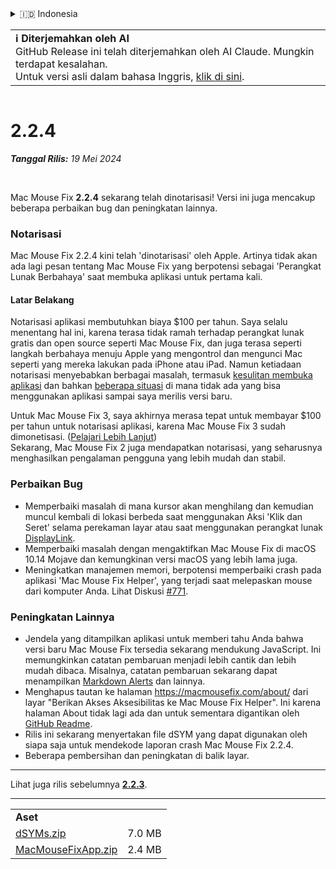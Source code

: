 <details>
<summary>🇮🇩 Indonesia</summary>

[🇬🇧 English (GitHub)](https://github.com/noah-nuebling/mac-mouse-fix/releases/tag/2.2.4)\
[🇦🇩 Català](https://redirect.macmousefix.com/?target=mmf-release&tag=2.2.4&locale=ca)\
[🇩🇪 Deutsch](https://redirect.macmousefix.com/?target=mmf-release&tag=2.2.4&locale=de)\
[🇪🇸 Español](https://redirect.macmousefix.com/?target=mmf-release&tag=2.2.4&locale=es)\
[🇫🇷 Français](https://redirect.macmousefix.com/?target=mmf-release&tag=2.2.4&locale=fr)\
**🇮🇩 Indonesia**\
[🇮🇹 Italiano](https://redirect.macmousefix.com/?target=mmf-release&tag=2.2.4&locale=it)\
[🇭🇺 Magyar](https://redirect.macmousefix.com/?target=mmf-release&tag=2.2.4&locale=hu)\
[🇳🇱 Nederlands](https://redirect.macmousefix.com/?target=mmf-release&tag=2.2.4&locale=nl)\
[🇵🇱 Polski](https://redirect.macmousefix.com/?target=mmf-release&tag=2.2.4&locale=pl)\
[🇧🇷 Português (Brasil)](https://redirect.macmousefix.com/?target=mmf-release&tag=2.2.4&locale=pt-BR)\
[🇵🇹 Português (Portugal)](https://redirect.macmousefix.com/?target=mmf-release&tag=2.2.4&locale=pt-PT)\
[🇷🇴 Română](https://redirect.macmousefix.com/?target=mmf-release&tag=2.2.4&locale=ro)\
[🇸🇪 Svenska](https://redirect.macmousefix.com/?target=mmf-release&tag=2.2.4&locale=sv)\
[🇻🇳 Tiếng Việt](https://redirect.macmousefix.com/?target=mmf-release&tag=2.2.4&locale=vi)\
[🇹🇷 Türkçe](https://redirect.macmousefix.com/?target=mmf-release&tag=2.2.4&locale=tr)\
[🇨🇿 Čeština](https://redirect.macmousefix.com/?target=mmf-release&tag=2.2.4&locale=cs)\
[🇬🇷 Ελληνικά](https://redirect.macmousefix.com/?target=mmf-release&tag=2.2.4&locale=el)\
[🇷🇺 Русский](https://redirect.macmousefix.com/?target=mmf-release&tag=2.2.4&locale=ru)\
[🇺🇦 Українська](https://redirect.macmousefix.com/?target=mmf-release&tag=2.2.4&locale=uk)\
[🇮🇱 עברית](https://redirect.macmousefix.com/?target=mmf-release&tag=2.2.4&locale=he)\
[🇸🇦 العربية](https://redirect.macmousefix.com/?target=mmf-release&tag=2.2.4&locale=ar)\
[🇮🇳 हिन्दी](https://redirect.macmousefix.com/?target=mmf-release&tag=2.2.4&locale=hi)\
[🇹🇭 ไทย](https://redirect.macmousefix.com/?target=mmf-release&tag=2.2.4&locale=th)\
[🇨🇳 中文 (简体)](https://redirect.macmousefix.com/?target=mmf-release&tag=2.2.4&locale=zh-Hans)\
[🇨🇳 中文 (繁體)](https://redirect.macmousefix.com/?target=mmf-release&tag=2.2.4&locale=zh-Hant)\
[🇭🇰 中文（香港)](https://redirect.macmousefix.com/?target=mmf-release&tag=2.2.4&locale=zh-HK)\
[🇯🇵 日本語](https://redirect.macmousefix.com/?target=mmf-release&tag=2.2.4&locale=ja)\
[🇰🇷 한국어](https://redirect.macmousefix.com/?target=mmf-release&tag=2.2.4&locale=ko)\
[Help translate Mac Mouse Fix to different languages!](https://github.com/noah-nuebling/mac-mouse-fix/discussions/731)
</details>
<table align=><td>
<b>ℹ️ Diterjemahkan oleh AI</b><br>
GitHub Release ini telah diterjemahkan oleh AI Claude. Mungkin terdapat kesalahan.<br>
Untuk versi asli dalam bahasa Inggris, <a href="https://github.com/noah-nuebling/mac-mouse-fix/releases/tag/2.2.4">klik di sini</a>.
</td></table>

<table></table>

# 2.2.4
***Tanggal Rilis:** 19 Mei 2024*

<br>

Mac Mouse Fix **2.2.4** sekarang telah dinotarisasi! Versi ini juga mencakup beberapa perbaikan bug dan peningkatan lainnya.

### **Notarisasi**

Mac Mouse Fix 2.2.4 kini telah 'dinotarisasi' oleh Apple. Artinya tidak akan ada lagi pesan tentang Mac Mouse Fix yang berpotensi sebagai 'Perangkat Lunak Berbahaya' saat membuka aplikasi untuk pertama kali.

#### Latar Belakang

Notarisasi aplikasi membutuhkan biaya $100 per tahun. Saya selalu menentang hal ini, karena terasa tidak ramah terhadap perangkat lunak gratis dan open source seperti Mac Mouse Fix, dan juga terasa seperti langkah berbahaya menuju Apple yang mengontrol dan mengunci Mac seperti yang mereka lakukan pada iPhone atau iPad. Namun ketiadaan notarisasi menyebabkan berbagai masalah, termasuk [kesulitan membuka aplikasi](https://github.com/noah-nuebling/mac-mouse-fix/discussions/114) dan bahkan [beberapa situasi](https://github.com/noah-nuebling/mac-mouse-fix/issues/95) di mana tidak ada yang bisa menggunakan aplikasi sampai saya merilis versi baru.

Untuk Mac Mouse Fix 3, saya akhirnya merasa tepat untuk membayar $100 per tahun untuk notarisasi aplikasi, karena Mac Mouse Fix 3 sudah dimonetisasi. ([Pelajari Lebih Lanjut](https://redirect.macmousefix.com/?target=mmf-release&tag=3.0.0&locale=id)) \
Sekarang, Mac Mouse Fix 2 juga mendapatkan notarisasi, yang seharusnya menghasilkan pengalaman pengguna yang lebih mudah dan stabil.

### **Perbaikan Bug**

- Memperbaiki masalah di mana kursor akan menghilang dan kemudian muncul kembali di lokasi berbeda saat menggunakan Aksi 'Klik dan Seret' selama perekaman layar atau saat menggunakan perangkat lunak [DisplayLink](https://www.synaptics.com/products/displaylink-graphics).
- Memperbaiki masalah dengan mengaktifkan Mac Mouse Fix di macOS 10.14 Mojave dan kemungkinan versi macOS yang lebih lama juga.
- Meningkatkan manajemen memori, berpotensi memperbaiki crash pada aplikasi 'Mac Mouse Fix Helper', yang terjadi saat melepaskan mouse dari komputer Anda. Lihat Diskusi [#771](https://github.com/noah-nuebling/mac-mouse-fix/discussions/771).

### **Peningkatan Lainnya**

- Jendela yang ditampilkan aplikasi untuk memberi tahu Anda bahwa versi baru Mac Mouse Fix tersedia sekarang mendukung JavaScript. Ini memungkinkan catatan pembaruan menjadi lebih cantik dan lebih mudah dibaca. Misalnya, catatan pembaruan sekarang dapat menampilkan [Markdown Alerts](https://github.com/orgs/community/discussions/16925) dan lainnya.
- Menghapus tautan ke halaman https://macmousefix.com/about/ dari layar "Berikan Akses Aksesibilitas ke Mac Mouse Fix Helper". Ini karena halaman About tidak lagi ada dan untuk sementara digantikan oleh [GitHub Readme](https://github.com/noah-nuebling/mac-mouse-fix).
- Rilis ini sekarang menyertakan file dSYM yang dapat digunakan oleh siapa saja untuk mendekode laporan crash Mac Mouse Fix 2.2.4.
- Beberapa pembersihan dan peningkatan di balik layar.

---

Lihat juga rilis sebelumnya [**2.2.3**](https://redirect.macmousefix.com/?target=mmf-release&tag=2.2.3&locale=id).

---

<table align="start">
<tr>
    <td colspan=2>
        <b>Aset</b>
    </td>
</tr>
<tr>
    <td><a href="https://github.com/noah-nuebling/mac-mouse-fix/releases/download/2.2.4/dSYMs.zip">dSYMs.zip</a></td>
    <td>7.0 MB</td>
</tr>
<tr>
    <td><a href="https://github.com/noah-nuebling/mac-mouse-fix/releases/download/2.2.4/MacMouseFixApp.zip">MacMouseFixApp.zip</a></td>
    <td>2.4 MB</td>
</tr>
</table>